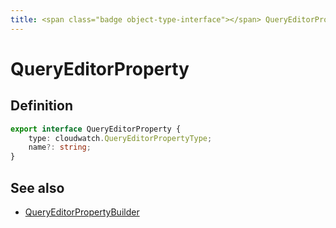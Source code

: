 ```yaml
---
title: <span class="badge object-type-interface"></span> QueryEditorProperty
---
```

# <span class="badge object-type-interface"></span> QueryEditorProperty

## Definition

```typescript
export interface QueryEditorProperty {
	type: cloudwatch.QueryEditorPropertyType;
	name?: string;
}

```
## See also

 * <span class="badge builder"></span> [QueryEditorPropertyBuilder](./builder-QueryEditorPropertyBuilder.md)

